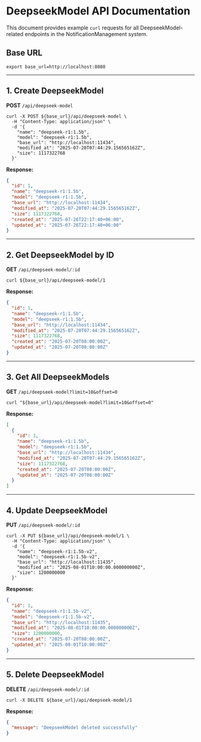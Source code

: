 # DeepseekModel API Documentation

This document provides example `curl` requests for all DeepseekModel-related endpoints in the NotificationManagement system.

## Base URL

```shell
export base_url=http://localhost:8080
```

---

## 1. Create DeepseekModel

**POST** `/api/deepseek-model`

```shell
curl -X POST ${base_url}/api/deepseek-model \
  -H "Content-Type: application/json" \
  -d '{
    "name": "deepseek-r1:1.5b",
    "model": "deepseek-r1:1.5b",
    "base_url": "http://localhost:11434",
    "modified_at": "2025-07-20T07:44:29.156565162Z",
    "size": 1117322768
  }'
```

**Response:**

```json
{
  "id": 1,
  "name": "deepseek-r1:1.5b",
  "model": "deepseek-r1:1.5b",
  "base_url": "http://localhost:11434",
  "modified_at": "2025-07-20T07:44:29.156565162Z",
  "size": 1117322768,
  "created_at": "2025-07-26T22:17:40+06:00",
  "updated_at": "2025-07-26T22:17:40+06:00"
}
```

---

## 2. Get DeepseekModel by ID

**GET** `/api/deepseek-model/:id`

```shell
curl ${base_url}/api/deepseek-model/1
```

**Response:**

```json
{
  "id": 1,
  "name": "deepseek-r1:1.5b",
  "model": "deepseek-r1:1.5b",
  "base_url": "http://localhost:11434",
  "modified_at": "2025-07-20T07:44:29.156565162Z",
  "size": 1117322768,
  "created_at": "2025-07-20T08:00:00Z",
  "updated_at": "2025-07-20T08:00:00Z"
}
```

---

## 3. Get All DeepseekModels

**GET** `/api/deepseek-model?limit=10&offset=0`

```shell
curl "${base_url}/api/deepseek-model?limit=10&offset=0"
```

**Response:**

```json
[
  {
    "id": 1,
    "name": "deepseek-r1:1.5b",
    "model": "deepseek-r1:1.5b",
    "base_url": "http://localhost:11434",
    "modified_at": "2025-07-20T07:44:29.156565162Z",
    "size": 1117322768,
    "created_at": "2025-07-20T08:00:00Z",
    "updated_at": "2025-07-20T08:00:00Z"
  }
]
```

---

## 4. Update DeepseekModel

**PUT** `/api/deepseek-model/:id`

```shell
curl -X PUT ${base_url}/api/deepseek-model/1 \
  -H "Content-Type: application/json" \
  -d '{
    "name": "deepseek-r1:1.5b-v2",
    "model": "deepseek-r1:1.5b-v2",
    "base_url": "http://localhost:11435",
    "modified_at": "2025-08-01T10:00:00.000000000Z",
    "size": 1200000000
  }'
```

**Response:**

```json
{
  "id": 1,
  "name": "deepseek-r1:1.5b-v2",
  "model": "deepseek-r1:1.5b-v2",
  "base_url": "http://localhost:11435",
  "modified_at": "2025-08-01T10:00:00.000000000Z",
  "size": 1200000000,
  "created_at": "2025-07-20T08:00:00Z",
  "updated_at": "2025-08-01T10:00:00Z"
}
```

---

## 5. Delete DeepseekModel

**DELETE** `/api/deepseek-model/:id`

```shell
curl -X DELETE ${base_url}/api/deepseek-model/1
```

**Response:**

```json
{
  "message": "DeepseekModel deleted successfully"
}
```
